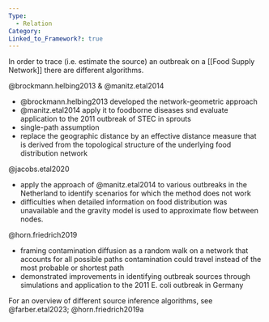 ```yaml
---
Type:
  - Relation
Category: 
Linked_to_Framework?: true
---
```

In order to trace (i.e. estimate the source) an outbreak on a [[Food Supply Network]] there are different algorithms. 

@brockmann.helbing2013 & @manitz.etal2014

- @brockmann.helbing2013 developed the network-geometric approach
- @manitz.etal2014 apply it to foodborne diseases snd evaluate application to the 2011 outbreak of STEC in sprouts
- single-path assumption 
- replace the geographic distance by an effective distance measure that is derived from the topological structure of the underlying food distribution network

@jacobs.etal2020
- apply the approach of @manitz.etal2014 to various outbreaks in the Netherland to identify scenarios for which the method does not work 
- difficulties when detailed information on food distribution was unavailable and the gravity model is used to  approximate flow between nodes.

@horn.friedrich2019
- framing contamination diffusion as a random walk on a network that accounts for all possible paths contamination could travel instead of the most probable or shortest path
- demonstrated improvements in identifying outbreak sources through simulations and application to the 2011 E. coli outbreak in Germany

For an overview of different source inference algorithms, see @farber.etal2023; @horn.friedrich2019a





